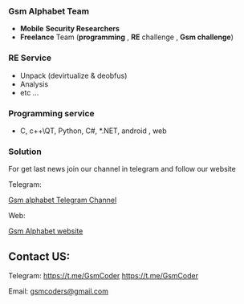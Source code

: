 ### Gsm Alphabet Team
- **Mobile** **Security Researchers**
- **Freelance** Team (**programming** , **RE** challenge ,  **Gsm challenge**)

### RE Service
- Unpack (devirtualize & deobfus)
- Analysis
- etc ...

### Programming service
- C, c++\QT, Python, C#, *.NET, android , web

### Solution
For get last news join our channel in telegram and follow our website

Telegram:
<p><a href="https://t.me/Alephgsm">Gsm alphabet Telegram Channel</a></p>
Web:
<p><a href="https://alephgsm.com/">Gsm Alphabet website</a></p>

## Contact US:
Telegram: https://t.me/GsmCoder
https://t.me/GsmCoder

Email: gsmcoders@gmail.com
